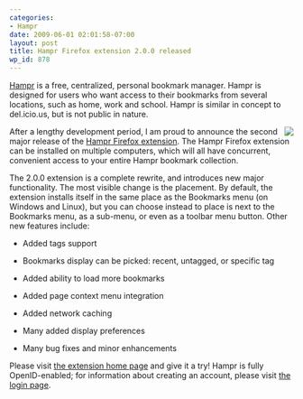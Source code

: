 ```yaml
---
categories:
- Hampr
date: 2009-06-01 02:01:58-07:00
layout: post
title: Hampr Firefox extension 2.0.0 released
wp_id: 878
---
```

[Hampr](https://www.hampr.com/) is a free, centralized, personal bookmark manager. Hampr is designed for users who want access to their bookmarks from several locations, such as home, work and school. Hampr is similar in concept to del.icio.us, but is not public in nature.

[<img src="https://www.hampr.com/images/hampr-2.0.0-screenshot.png" style="float: right; border-style: none;" />](https://www.hampr.com/firefoxextension)After a lengthy development period, I am proud to announce the second major release of the [Hampr Firefox extension](https://www.hampr.com/firefoxextension). The Hampr Firefox extension can be installed on multiple computers, which will all have concurrent, convenient access to your entire Hampr bookmark collection.

The 2.0.0 extension is a complete rewrite, and introduces new major functionality. The most visible change is the placement. By default, the extension installs itself in the same place as the Bookmarks menu (on Windows and Linux), but you can choose instead to place is next to the Bookmarks menu, as a sub-menu, or even as a toolbar menu button. Other new features include:

* Added tags support
  
* Bookmarks display can be picked: recent, untagged, or specific tag
  
* Added ability to load more bookmarks
  
* Added page context menu integration
  
* Added network caching
  
* Many added display preferences
  
* Many bug fixes and minor enhancements

Please visit [the extension home page](https://www.hampr.com/firefoxextension) and give it a try! Hampr is fully OpenID-enabled; for information about creating an account, please visit [the login page](https://www.hampr.com/login).
